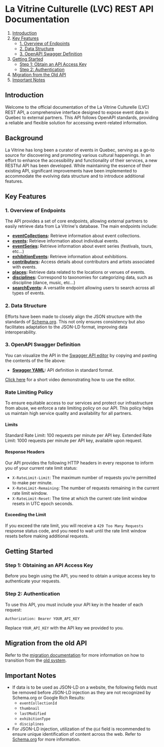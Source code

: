 # La Vitrine Culturelle (LVC) REST API Documentation
1. [Introduction](#introduction)
2. [Key Features](#key-features)
   - [1. Overview of Endpoints](#1-overview-of-endpoints)
   - [2. Data Structure](#2-data-structure)
   - [3. OpenAPI Swagger Definition](#3-openapi-swagger-definition)
3. [Getting Started](#getting-started)
   - [Step 1: Obtain an API Access Key](#step-1-obtaining-an-api-access-key)
   - [Step 2: Authentication](#step-2-authentication)
4. [Migration from the Old API](#migration-from-the-old-api)
5. [Important Notes](#important-notes)

## Introduction

Welcome to the official documentation of the La Vitrine Culturelle (LVC) REST API, a comprehensive interface designed to expose event data in Quebec to external partners. This API follows OpenAPI standards, providing a reliable and flexible solution for accessing event-related information.

## Background

La Vitrine has long been a curator of events in Quebec, serving as a go-to source for discovering and promoting various cultural happenings. In an effort to enhance the accessibility and functionality of their services, a new RESTful API has been developed. While maintaining the essence of their existing API, significant improvements have been implemented to accommodate the evolving data structure and to introduce additional features.

## Key Features

### 1. Overview of Endpoints

The API provides a set of core endpoints, allowing external partners to easily retrieve data from La Vitrine's database. The main endpoints include:

- **[eventCollections](v1/eventCollections.md):** Retrieve information about event collections.
- **[events](v1/events.md):** Retrieve information about individual events.
- **[eventSeries](v1/eventSeries.md):** Retrieve information about event series (festivals, tours, etc...)
- **[exhibitionEvents](v1/exhibitionEvents.md):** Retrieve information about exhibitions.
- **[contributors](v1/contributors.md):** Access details about contributors and artists associated with events.
- **[places](v1/places.md):** Retrieve data related to the locations or venues of events.
- **[disciplines](v1/disciplines.md):** Correspond to taxonomies for categorizing data, such as discipline (dance, music, etc...)
- **[searchEvents](v1/searchEvents.md):** A versatile endpoint allowing users to search across all types of events.

### 2. Data Structure

Efforts have been made to closely align the JSON structure with the standards of [Schema.org](https://www.schema.org/). This not only ensures consistency but also facilitates adaptation to the JSON-LD format, improving data interoperability.

### 3. OpenAPI Swagger Definition

You can visualize the API in the [Swagger API editor](https://editor.swagger.io/) by copying and pasting the contents of the file above:

- **[Swagger YAML](v1/swagger/swagger.yaml):** API definition in standard format.

[Click here](https://app.screencastify.com/v3/watch/TwH4f13leSEVbsdRJePn) for a short video demonstrating how to use the editor.

### Rate Limiting Policy

To ensure equitable access to our services and protect our infrastructure from abuse, we enforce a rate limiting policy on our API. This policy helps us maintain high service quality and availability for all partners.

#### Limits

Standard Rate Limit: 100 requests per minute per API key.
Extended Rate Limit: 1000 requests per minute per API key, available upon request.

#### Response Headers

Our API provides the following HTTP headers in every response to inform you of your current rate limit status:
- `X-RateLimit-Limit`: The maximum number of requests you’re permitted to make per minute.
- `X-RateLimit-Remaining`: The number of requests remaining in the current rate limit window.
- `X-RateLimit-Reset`: The time at which the current rate limit window resets in UTC epoch seconds.

#### Exceeding the Limit

If you exceed the rate limit, you will receive a `429 Too Many Requests` response status code, and you need to wait until the rate limit window resets before making additional requests.

## Getting Started

### Step 1: Obtaining an API Access Key

Before you begin using the API, you need to obtain a unique access key to authenticate your requests.

### Step 2: Authentication

To use this API, you must include your API key in the header of each request:
```
Authorization: Bearer YOUR_API_KEY
```
Replace `YOUR_API_KEY` with the API key we provided to you.

## Migration from the old API

Refer to the [migration documentation](migration.md) for more information on how to transition from the [old system](https://documentation.lavitrine.com/).

## Important Notes
- If data is to be used as JSON-LD on a website, the following fields must be removed before JSON-LD injection as they are not recognized by Schema.org or Google Rich Results:
  - `eventCollectionId`
  - `thumbnail`
  - `lastModified`
  - `exhibitionType`
  - `disciplines`
- For JSON-LD injection, utilization of the `@id` field is recommended to ensure unique identification of content across the web. Refer to [Schema.org](https://schema.org/docs/jsonld) for more information.
